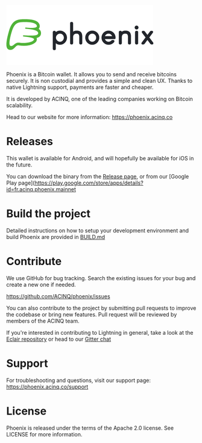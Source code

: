 ![Eclair Logo](.readme/phoenix_text.png)

Phoenix is a Bitcoin wallet. It allows you to send and receive bitcoins securely. It is non custodial and provides a simple and clean UX. Thanks to native Lightning support, payments are faster and cheaper.

It is developed by ACINQ, one of the leading companies working on Bitcoin scalability.

Head to our website for more information: https://phoenix.acinq.co

# Releases

This wallet is available for Android, and will hopefully be available for iOS in the future.

You can download the binary from the [Release page](https://github.com/ACINQ/phoenix/releases), or from our [Google Play page](https://play.google.com/store/apps/details?id=fr.acinq.phoenix.mainnet

# Build the project

Detailed instructions on how to setup your development environment and build Phoenix are provided in [BUILD.md](https://github.com/ACINQ/eclair-phoenix/blob/master/BUILD.md)

# Contribute

We use GitHub for bug tracking. Search the existing issues for your bug and create a new one if needed.

https://github.com/ACINQ/phoenix/issues

You can also contribute to the project by submitting pull requests to improve the codebase or bring new features. Pull request will be reviewed by members of the ACINQ team.

If you're interested in contributing to Lightning in general, take a look at the [Eclair repository](https://https://github.com/ACINQ/eclair) or head to our [Gitter chat](https://gitter.im/ACINQ/eclair)

# Support

For troubleshooting and questions, visit our support page: https://phoenix.acinq.co/support

# License

Phoenix is released under the terms of the Apache 2.0 license. See LICENSE for more information.



